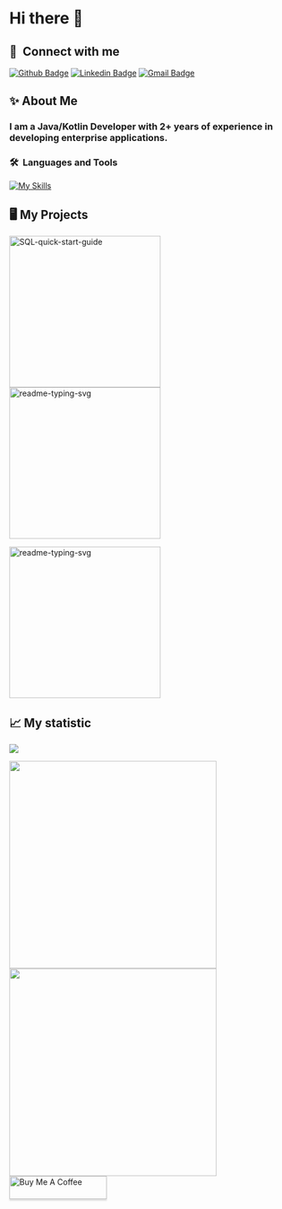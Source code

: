# Hi there 👋

## 🔗 &nbsp;**Connect with me**

[![Github Badge](http://img.shields.io/badge/-Github-black?style=flat-square&logo=github&link=https://github.com/joleksiysurovtsev/)](https://github.com/joleksiysurovtsev/) 
[![Linkedin Badge](https://img.shields.io/badge/-LinkedIn-blue?style=flat-square&logo=Linkedin&logoColor=white&link=https://www.linkedin.com/in/oleksiy-surovtsev/)](https://www.linkedin.com/in/oleksiy-surovtsev)
[![Gmail Badge](https://img.shields.io/badge/-Gmail-d14836?style=flat-square&logo=Gmail&logoColor=white&link=mailto:defcon.joleksiysurovtsev@gmail.com)](mailto:defcon.joleksiysurovtsev@gmail.com)

## ✨  About Me
### I am a Java/Kotlin Developer with 2+ years of experience in developing enterprise applications.
### 🛠️&nbsp;&nbsp;Languages&nbsp;and&nbsp;Tools

[![My Skills](https://skillicons.dev/icons?i=java,kotlin,spring,html,css,javascript,docker,git,gitlab,gradle,idea,jenkins,kubernetes,md,mysql,postgres,maven,kafka&perline=9)](https://skillicons.dev)


## 🖥️ My Projects

 <p align="left">
    <a href="https://github.com/joleksiysurovtsev/SQL-quick-start-guide"><img width="270" src="https://denvercoder1-github-readme-stats.vercel.app/api/pin/?username=joleksiysurovtsev&repo=SQL-quick-start-guide&theme=react&bg_color=1F222E&title_color=F85D7F&hide_border=true&icon_color=F8D866&show_icons=false" alt="SQL-quick-start-guide">     </a>
    <a href="https://github.com/joleksiysurovtsev/Spring-microservices-in-action"><img width="270" src="https://denvercoder1-github-readme-stats.vercel.app/api/pin/?username=joleksiysurovtsev&repo=Spring-microservices-in-action&theme=react&bg_color=1F222E&title_color=F85D7F&hide_border=true&icon_color=F8D866&show_icons=false" alt="readme-typing-svg">   </a>
 </p>
    <a href="https://github.com/joleksiysurovtsev/gradle-version-catalog-example"><img width="270" src="https://denvercoder1-github-readme-stats.vercel.app/api/pin/?username=joleksiysurovtsev&repo=gradle-version-catalog-example&theme=react&bg_color=1F222E&title_color=F85D7F&hide_border=true&icon_color=F8D866&show_icons=false" alt="readme-typing-svg">   </a>
 </p>



## 📈 My statistic
  
![](http://github-profile-summary-cards.vercel.app/api/cards/profile-details?username=joleksiysurovtsev&theme=dracula) <br>

<a href="https://github.com/anuraghazra/github-readme-stats">
  <img align="left" width="370" src="https://github-readme-stats.vercel.app/api?username=joleksiysurovtsev&show_icons=true&theme=dracula" />
</a>
<a href="https://github.com/anuraghazra/convoychat">
  <img align="left" width="370" src="https://github-readme-stats.vercel.app/api/top-langs/?username=joleksiysurovtsev&layout=compact&theme=dracula" />
</a>


 <p align="left">
<a href="https://www.buymeacoffee.com/oleksiysur" target="_blank"><img src="https://www.buymeacoffee.com/assets/img/custom_images/orange_img.png" alt="Buy Me A Coffee" style="height: 41px !important;width: 174px !important;box-shadow: 0px 3px 2px 0px rgba(190, 190, 190, 0.5) !important;-webkit-box-shadow: 0px 3px 2px 0px rgba(190, 190, 190, 0.5) !important;" ></a>
</p>

